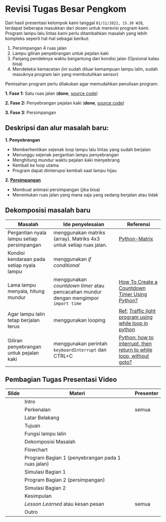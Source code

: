 # Revisi Tugas Besar Pengkom

Dari hasil presentasi kelompok kami tanggal `01/11/2022, 15.30 WIB`, terdapat beberapa masukkan dari dosen untuk merevisi program kami. 
Program lampu lalu lintas kami perlu ditambahkan masalah yang lebih kompleks seperti hal-hal sebagai berikut:
1. Persimpangan 4 ruas jalan
2. Lampu giliran penyebrangan untuk pejalan kaki
3. Panjang pendeknya waktu bergantung dari kondisi jalan (Opsional kalau bisa)
4. Mendeteksi kemacetan (ini sudah diluar kemampuan lampu lalin, sudah masuknya program lain yang membutuhkan sensor)

Pemisahan program perlu dilakukan agar memudahkan penulisan program: 

**1. Fase 1:** Satu ruas jalan (**done**, [source code](https://github.com/dinagoethe/pengkom/blob/main/tb/program_jadi.md))

**2. Fase 2:** Penyebrangan pejalan kaki (**done**, [source code](https://github.com/dinagoethe/pengkom/blob/main/tb/revisi/programjadi_penyebrangan.md))

**3. Fase 3:** Persimpangan

## Deskripsi dan alur masalah baru:
**1. Penyebrangan** 
  - Memberhentikan sejenak loop lampu lalu lintas yang sudah berjalan
  - Menunggu sejenak pergantian lampu penyebrangan
  - Menghitung mundur waktu pejalan kaki menyebrang 
  - Kembali ke loop utama 
  - Program dapat diinterupsi kembali saat lampu hijau

**2. [Persimpangan](https://github.com/dinagoethe/pengkom/blob/main/tb/revisi/pseudo_persimpangan.md)**
  - Membuat animasi persimpangan (jika bisa)
  - Menentukan ruas jalan yang mana saja yang sedang berjalan atau tidak

## Dekomposisi masalah baru
| Masalah | Ide penyelesaian | Referensi |
| ------- | ---------------- | --------- |
| Pergantian nyala lampu setiap persimpangan | menggunakan matriks (array). Matriks 4x3 untuk setiap ruas jalan. |[Python-Matrix](https://www.tutorialspoint.com/python_data_structure/python_matrix.htm)
| Kondisi kendaraan pada setiap nyala lampu | menggunakan *if conditional* ||
| Lama lampu menyala, hitung mundur | menggunakan *countdown timer* atau pencacahan mundur dengan mengimpor `import time` | [How To Create a Countdown Timer Using Python?](https://www.geeksforgeeks.org/how-to-create-a-countdown-timer-using-python/) |
| Agar lampu lalin tetap berjalan terus | menggunakan looping | [Ref](https://github.com/dinagoethe/pengkom/blob/main/tb/source.md); [Traffic light program using while loop in python](https://stackoverflow.com/questions/48197670/traffic-light-program-using-while-loop-in-python) |
| Giliran penyebrangan untuk pejalan kaki | menggunakan perintah `keyboardInterrupt` dan CTRL+C | [Python: how to interrupt, then return to while loop, without goto?](https://stackoverflow.com/questions/33273930/python-how-to-interrupt-then-return-to-while-loop-without-goto)

## Pembagian Tugas Presentasi Video
| Slide | Materi | Presenter |
| ----- | ------ | --------- |
| | Intro | |
| | Perkenalan | semua |
| | Latar Belakang | |
| | Tujuan | | 
| | Fungsi lampu lalin | | 
| | Dekomposisi Masalah | |
| | Flowchart | |
| | Program Bagian 1 (penyebrangan pada 1 ruas jalan) | |
| | Simulasi Bagian 1 | |
| | Program Bagian 2 (persimpangan) | |
| | Simulasi Bagian 2 | |
| | Kesimpulan | |
| | *Lesson Learned* atau kesan pesan | semua |
| | Outro | |
